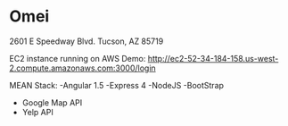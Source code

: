 # Omei
2601 E Speedway Blvd. Tucson, AZ 85719

EC2 instance running on AWS Demo: http://ec2-52-34-184-158.us-west-2.compute.amazonaws.com:3000/login

MEAN Stack: 
-Angular 1.5 
-Express 4 
-NodeJS 
-BootStrap

+ Google Map API
+ Yelp API

